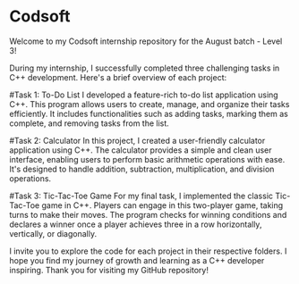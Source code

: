 # Codsoft
Welcome to my Codsoft internship repository for the August batch - Level 3!

During my internship, I successfully completed three challenging tasks in C++ development. Here's a brief overview of each project:

#Task 1: To-Do List
I developed a feature-rich to-do list application using C++. This program allows users to create, manage, and organize their tasks efficiently. It includes functionalities such as adding tasks, marking them as complete, and removing tasks from the list.

#Task 2: Calculator
In this project, I created a user-friendly calculator application using C++. The calculator provides a simple and clean user interface, enabling users to perform basic arithmetic operations with ease. It's designed to handle addition, subtraction, multiplication, and division operations.

#Task 3: Tic-Tac-Toe Game
For my final task, I implemented the classic Tic-Tac-Toe game in C++. Players can engage in this two-player game, taking turns to make their moves. The program checks for winning conditions and declares a winner once a player achieves three in a row horizontally, vertically, or diagonally.

I invite you to explore the code for each project in their respective folders. I hope you find my journey of growth and learning as a C++ developer inspiring. Thank you for visiting my GitHub repository!
